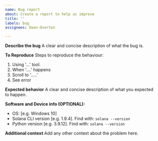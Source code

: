 ```yaml
---
name: Bug report
about: Create a report to help us improve
title: ''
labels: bug
assignees: Dean-Overton

---
```


**Describe the bug**
A clear and concise description of what the bug is.

**To Reproduce**
Steps to reproduce the behaviour:
1. Using '...' tool.
2. When '....' happens
3. Scroll to '.....'
4. See error

**Expected behavior**
A clear and concise description of what you expected to happen.

**Software and Device info (OPTIONAL):**
 - OS: [e.g. Windows 10]
 - Solana CLI version [e.g. 1.9.4]. Find with: ```solana --version```
 - Python version [e.g. 3.9.12]. Find with: ```solana --version```

**Additional context**
Add any other context about the problem here.
